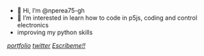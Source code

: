 - 👋 Hi, I’m @nperea75-gh
- 👀 I’m interested in learn how to code in p5js, coding  and control electronics 
- improving my python skills

*[     portfolio](https://portafolio-ney.netlify.app/)*  *[         twitter](https://twitter.com/ney_roger)* *[       Escríbeme!!](mailto:nperea75@gmail.com)*

